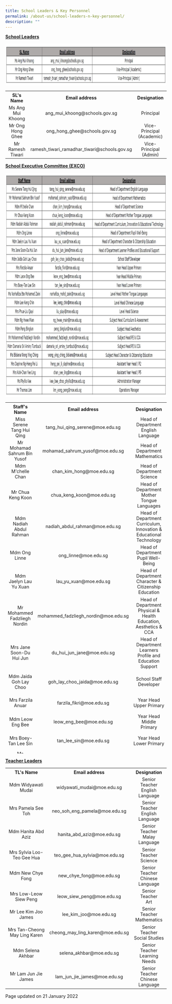 ```yaml
---
title: School Leaders & Key Personnel
permalink: /about-us/school-leaders-n-key-personnel/
description: ""
---
```

<p><strong><u>School Leaders</u></strong></p>
<img src="/images/2023%20SLs.jpg" style="height: 130px; width: 1500px">
<div>
<table>
<tbody>
<tr>
<th style="text-align: center;">SL's Name</th>
<th style="text-align: center;">Email address</th>
<th style="text-align: center;">Designation</th>
</tr>
<tr>
<td style="text-align: center;">Ms Ang Mui Khoong</td>
<td style="text-align: center;">ang_mui_khoong@schools.gov.sg</td>
<td style="text-align: center;">Principal</td>
</tr>
<tr>
<td style="text-align: center;">Mr Ong Hong Ghee</td>
<td style="text-align: center;">ong_hong_ghee@schools.gov.sg</td>
<td style="text-align: center;">Vice-Principal (Academic)</td>
</tr>
<tr>
<td style="text-align: center;">Mr Ramesh Tiwari</td>
<td style="text-align: center;">ramesh_tiwari_ramadhar_tiwari@schools.gov.sg</td>
<td style="text-align: center;">Vice-Principal (Admin)</td>
</tr>
</tbody>
</table>
</div>
<p><strong><u>School Executive Committee (EXCO)</u></strong><u></u></p>
<img src="/images/2023%20EXCO.jpg" style="height: 700px; width: 1500px">
<div>
<div>
<table style="height: 1098px;">
<tbody>
<tr style="height: 18px;">
<th style="text-align: center; height: 18px; width: 146.25px;">Staff's Name</th>
<th style="text-align: center; height: 18px; width: 305.828px;">Email address</th>
<th style="text-align: center; height: 18px; width: 212.922px;">Designation</th>
</tr>
<tr style="height: 36px;">
<td style="text-align: center; height: 36px; width: 146.25px;">Miss Serene Tang Hui Qing</td>
<td style="text-align: center; height: 36px; width: 305.828px;">tang_hui_qing_serene@moe.edu.sg</td>
<td style="text-align: center; height: 36px; width: 212.922px;">Head of Department<br>English Language</td>
</tr>
<tr style="height: 36px;">
<td style="text-align: center; height: 36px; width: 146.25px;">Mr Mohamad Sahrum Bin Yusof</td>
<td style="text-align: center; height: 36px; width: 305.828px;">mohamad_sahrum_yusof@moe.edu.sg</td>
<td style="text-align: center; height: 36px; width: 212.922px;">Head of Department<br>Mathematics</td>
</tr>
<tr style="height: 36px;">
<td style="text-align: center; height: 36px; width: 146.25px;">Mdm M'chelle Chan</td>
<td style="text-align: center; height: 36px; width: 305.828px;">chan_kim_hong@moe.edu.sg</td>
<td style="text-align: center; height: 36px; width: 212.922px;">Head of Department<br>Science</td>
</tr>
<tr style="height: 36px;">
<td style="text-align: center; height: 36px; width: 146.25px;">Mr Chua Keng Koon</td>
<td style="text-align: center; height: 36px; width: 305.828px;">chua_keng_koon@moe.edu.sg</td>
<td style="text-align: center; height: 36px; width: 212.922px;">Head of Department<br>Mother Tongue Languages</td>
</tr>
<tr style="height: 54px;">
<td style="text-align: center; height: 54px; width: 146.25px;">Mdm Nadiah Abdul Rahman</td>
<td style="text-align: center; height: 54px; width: 305.828px;">nadiah_abdul_rahman@moe.edu.sg</td>
<td style="text-align: center; height: 54px; width: 212.922px;">Head of Department<br>Curriculum, Innovation &amp; Educational Technology</td>
</tr>
<tr style="height: 36px;">
<td style="text-align: center; height: 36px; width: 146.25px;">Mdm Ong Linne</td>
<td style="text-align: center; height: 36px; width: 305.828px;">ong_linne@moe.edu.sg</td>
<td style="text-align: center; height: 36px; width: 212.922px;">Head of Department<br>Pupil Well-Being</td>
</tr>
<tr style="height: 54px;">
<td style="text-align: center; height: 54px; width: 146.25px;">Mdm Jaelyn Lau Yu Xuan</td>
<td style="text-align: center; height: 54px; width: 305.828px;">lau_yu_xuan@moe.edu.sg</td>
<td style="text-align: center; height: 54px; width: 212.922px;">Head of Department<br>Character &amp; Citizenship Education</td>
</tr>
<tr style="height: 54px;">
<td style="text-align: center; height: 54px; width: 146.25px;">Mr Mohammed Fadzliegh Nordin</td>
<td style="text-align: center; height: 54px; width: 305.828px;">mohammed_fadzliegh_nordin@moe.edu.sg</td>
<td style="text-align: center; height: 54px; width: 212.922px;">Head of Department<br>Physical &amp; Health Education, Aesthetics &amp; CCA</td>
</tr>
<tr style="height: 54px;">
<td style="text-align: center; height: 54px; width: 146.25px;">Mrs Jane Soon-Du Hui Jun</td>
<td style="text-align: center; height: 54px; width: 305.828px;">du_hui_jun_jane@moe.edu.sg</td>
<td style="text-align: center; height: 54px; width: 212.922px;">Head of Department<br>Learners Profile and Education Support</td>
</tr>
<tr style="height: 54px;">
<td style="text-align: center; height: 54px; width: 146.25px;">Mdm Jaida Goh Lay Choo</td>
<td style="text-align: center; height: 54px; width: 305.828px;">goh_lay_choo_jaida@moe.edu.sg</td>
<td style="text-align: center; height: 54px; width: 212.922px;"><br>School Staff Developer<br><br></td>
</tr>
<tr style="height: 54px;">
<td style="text-align: center; height: 54px; width: 146.25px;">&nbsp;Mrs Farzila Anuar</td>
<td style="text-align: center; height: 54px; width: 305.828px;">farzila_fikri@moe.edu.sg</td>
<td style="text-align: center; height: 54px; width: 212.922px;">Year Head<br>Upper Primary</td>
</tr>
<tr style="height: 54px;">
<td style="text-align: center; height: 54px; width: 146.25px;">&nbsp;Mdm Leow Eng Bee</td>
<td style="text-align: center; height: 54px; width: 305.828px;">leow_eng_bee@moe.edu.sg</td>
<td style="text-align: center; height: 54px; width: 212.922px;">Year Head<br>Middle Primary</td>
</tr>
<tr style="height: 54px;">
<td style="text-align: center; height: 54px; width: 146.25px;">&nbsp;Mrs Boey-Tan Lee Sin</td>
<td style="text-align: center; height: 54px; width: 305.828px;">tan_lee_sin@moe.edu.sg</td>
<td style="text-align: center; height: 54px; width: 212.922px;">Year Head<br>Lower Primary</td>
</tr>
<tr style="height: 36px;">
<td style="text-align: center; height: 36px; width: 146.25px;">Ms Norhafiza Bte Mohamed Zaini</td>
<td style="text-align: center; height: 36px; width: 305.828px;">norhafiza_mohd_zaini@moe.edu.sg</td>
<td style="text-align: center; height: 36px; width: 212.922px;">Level Head<br>Mother Tongue Languages</td>
</tr>
<tr style="height: 36px;">
<td style="text-align: center; height: 36px; width: 146.25px;">Mdm Ng Hwee Mian</td>
<td style="text-align: center; height: 36px; width: 305.828px;">ng_hwee_main@moe.edu.sg</td>
<td style="text-align: center; height: 36px; width: 212.922px;">Level Head<br>Curriculum &amp; Assessment</td>
</tr>
<tr style="height: 54px;">
<td style="text-align: center; height: 54px; width: 146.25px;">Mdm Boey Kah Lai</td>
<td style="text-align: center; height: 54px; width: 305.828px;">boey_kah_lai@moe.edu.sg</td>
<td style="text-align: center; height: 54px; width: 212.922px;">Subject Head<br>National Education, Social Studies &amp; Values-in-action</td>
</tr>
<tr style="height: 54px;">
<td style="text-align: center; height: 54px; width: 146.25px;">Mdm Peng Binglun</td>
<td style="text-align: center; height: 54px; width: 305.828px;">peng_binglun@moe.edu.sg</td>
<td style="text-align: center; height: 54px; width: 212.922px;">Subject Head<br>Aesthetics</td>
</tr>
<tr style="height: 36px;">
<td style="text-align: center; height: 36px; width: 146.25px;">Mdm Damaria Sri Aminy Tumbuck</td>
<td style="text-align: center; height: 36px; width: 305.828px;">damaria_sri_aminy_tumbuck@moe.edu.sg</td>
<td style="text-align: center; height: 36px; width: 212.922px;">Subject Head<br>Aesthetics &amp; CCA</td>
</tr>
<tr style="height: 36px;">
<td style="text-align: center; height: 36px; width: 146.25px;">Mrs Phua-Liu Qiuyi</td>
<td style="text-align: center; height: 36px; width: 305.828px;">liu_qiuyi@moe.edu.sg</td>
<td style="text-align: center; height: 36px; width: 212.922px;">Subject Head<br>Science</td>
</tr>
<tr style="height: 54px;">
<td style="text-align: center; height: 54px; width: 146.25px;">Mrs Daphne Ng-Heng Pei Li</td>
<td style="text-align: center; height: 54px; width: 305.828px;">heng_pei_li_daphne@moe.edu.sg</td>
<td style="text-align: center; height: 54px; width: 212.922px;"><br>Assistant Year Head / P1<br><br></td>
</tr>
<tr style="height: 54px;">
<td style="text-align: center; height: 54px; width: 146.25px;">Mrs Koh-Chan Yee Ling</td>
<td style="text-align: center; height: 54px; width: 305.828px;">chan_yee_ling@moe.edu.sg</td>
<td style="text-align: center; height: 54px; width: 212.922px;"><br>Assistant Year Head / P3<br><br></td>
</tr>
<tr style="height: 54px;">
<td style="text-align: center; height: 54px; width: 146.25px;">Ms Phyllis Kee</td>
<td style="text-align: center; height: 54px; width: 305.828px;">kee_bee_choo_phyllis@moe.edu.sg</td>
<td style="text-align: center; height: 54px; width: 212.922px;"><br>Administration Manager<br><br></td>
</tr>
<tr style="height: 54px;">
<td style="text-align: center; height: 54px; width: 146.25px;">Mr Thomas Lim</td>
<td style="text-align: center; height: 54px; width: 305.828px;">lim_yong_peng@moe.edu.sg</td>
<td style="text-align: center; height: 54px; width: 212.922px;"><br>Operations Manager<br><br></td>
</tr>
</tbody>
</table>
</div>
</div>
<p><strong><u>Teacher Leaders</u></strong><u></u></p>
<table>
<tbody>
<tr>
<th style="text-align: center;">TL's Name</th>
<th style="text-align: center;">Email address</th>
<th style="text-align: center;">Designation</th>
</tr>
<tr>
<td style="text-align: center;">Mdm Widyawati Mudai</td>
<td style="text-align: center;">widyawati_mudai@moe.edu.sg</td>
<td style="text-align: center;">Senior Teacher<br>English Language</td>
</tr>
<tr>
<td style="text-align: center;">Mrs Pamela See Toh</td>
<td style="text-align: center;">neo_soh_eng_pamela@moe.edu.sg</td>
<td style="text-align: center;">Senior Teacher<br>English Language</td>
</tr>
<tr>
<td style="text-align: center;">Mdm Hanita Abd Aziz</td>
<td style="text-align: center;">hanita_abd_aziz@moe.edu.sg</td>
<td style="text-align: center;">Senior Teacher<br>Malay Language</td>
</tr>
<tr>
<td style="text-align: center;">Mrs Sylvia Loo-Teo Gee Hua</td>
<td style="text-align: center;">teo_gee_hua_sylvia@moe.edu.sg</td>
<td style="text-align: center;">Senior Teacher<br>Science</td>
</tr>
<tr>
<td style="text-align: center;">Mdm New Chye Fong</td>
<td style="text-align: center;">new_chye_fong@moe.edu.sg</td>
<td style="text-align: center;">Senior Teacher<br>Chinese Language</td>
</tr>
<tr>
<td style="text-align: center;">Mrs Low-Leow Siew Peng</td>
<td style="text-align: center;">leow_siew_peng@moe.edu.sg</td>
<td style="text-align: center;">Senior Teacher<br>Art</td>
</tr>
<tr>
<td style="text-align: center;">Mr Lee Kim Joo James</td>
<td style="text-align: center;">lee_kim_joo@moe.edu.sg</td>
<td style="text-align: center;">Senior Teacher<br>Mathematics</td>
</tr>
<tr>
<td style="text-align: center;">Mrs Tan-Cheong May Ling Karen</td>
<td style="text-align: center;">cheong_may_ling_karen@moe.edu.sg</td>
<td style="text-align: center;">Senior Teacher<br>Social Studies</td>
</tr>
<tr>
<td style="text-align: center;">Mdm Selena Akhbar</td>
<td style="text-align: center;">selena_akhbar@moe.edu.sg</td>
<td style="text-align: center;">Senior Teacher<br>Learning Needs</td>
</tr>
<tr>
<td style="text-align: center;">Mr Lam Jun Jie James</td>
<td style="text-align: center;">lam_jun_jie_james@moe.edu.sg</td>
<td style="text-align: center;">Senior Teacher<br>Chinese Language</td>
</tr>
</tbody>
</table>
<p>Page updated on 21 January 2022</p>